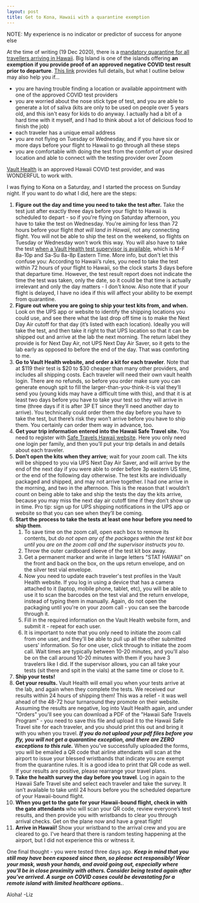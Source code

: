 ```yaml
---
layout: post
title: Get to Kona, Hawaii with a quarantine exemption
---
```


NOTE: My experience is no indicator or predictor of success for anyone else

At the time of writing (19 Dec 2020), there is a [mandatory quarantine for all travellers arriving in Hawaii](https://www.gohawaii.com/travel-requirements). Big Island is one of the islands offering **an exemption if you provide proof of an approved negative COVID test result prior to departure**. [This link](https://www.gohawaii.com/travel-requirements) provides full details, but what I outline below may also help you if...
- you are having trouble finding a location or available appointment with one of the approved COVID test providers
- you are worried about the nose stick type of test, and you are able to generate a lot of saliva (kits are only to be used on people over 5 years old, and this isn't easy for kids to do anyway. I actually had a bit of a hard time with it myself, and I had to think about a lot of delicious food to finish the job)
- each traveler has a unique email address
- you are not flying on Tuesday or Wednesday, and if you have six or more days before your flight to Hawaii to go through all these steps
- you are comfortable with doing the test from the comfort of your desired location and able to connect with the testing provider over Zoom

[Vault Health](https://learn.vaulthealth.com/state-of-hawaii/) is an approved Hawaii COVID test provider, and was WONDERFUL to work with.

I was flying to Kona on a Saturday, and I started the process on Sunday night. If you want to do what I did, here are the steps:

1. **Figure out the day and time you need to take the test after.** Take the test just after exactly three days before your flight to Hawaii is scheduled to depart - so if you're flying on Saturday afternoon, you have to take the test on Wednesday. You're aiming for less than 72 hours before your flight *that will land in Hawaii*, not any connecting flight. You will not be able to ship the test on the weekend, so flights on Tuesday or Wednesday won't work this way. You will also have to take the test [when a Vault Health test supervisor is available](https://www.vaulthealth.com/covid#faq), which is M-F 8a-10p and Sa-Su 8a-8p Eastern Time. More info, but don't let this confuse you: According to Hawaii’s rules, you need to take the test within 72 hours of your flight to Hawaii, so the clock starts 3 days before that departure time. However, the test result report does not indicate the time the test was taken, only the date, so it could be that time is actually irrelevant and only the day matters - I don't know. Also note that if your flight is delayed, I have no idea if this will affect your ability to be exempt from quarantine.
1. **Figure out where you are going to ship your test kits from, and when.** Look on the UPS app or website to identify the shipping locations you could use, and see there what the last drop off time is to make the Next Day Air cutoff for that day (it’s listed with each location). Ideally you will take the test, and then take it right to that UPS location so that it can be shipped out and arrive at the lab the next morning. The return label they provide is for Next Day Air, not UPS Next Day Air Saver, so it gets to the lab early as opposed to before the end of the day. That was comforting to me. 
1. **Go to Vault Health website, and order a kit for each traveler**. Note that at $119 their test is $20 to $30 cheaper than many other providers, and includes all shipping costs. Each traveler will need their own vault health login. There are no refunds, so before you order make sure you can generate enough spit to fill the larger-than-you-think-it-is vial they’ll send you (young kids may have a difficult time with this), and that it is at least two days before you have to take your test so they will arrive in time (three days if it is after 3P ET since they’ll need another day to arrive).  You technically could order them the day before you have to take the test, but there’s risk they won’t arrive before you have to ship them. You certainly can order them way in advance, too.
1. **Get your trip information entered into the Hawaii Safe Travel site.** You need to register with [Safe Travels Hawaii website](https://travel.hawaii.gov/#/). Here you only need one login per family, and then you’ll put your trip details in and details about each traveler.
1. **Don’t open the kits when they arrive**; wait for your zoom call. The kits will be shipped to you via UPS Next Day Air Saver, and will arrive by the end of the next day if you were able to order before 3p eastern US time, or the end of the following day otherwise. The test kits are individually packaged and shipped, and may not arrive together. I had one arrive in the morning, and two in the afternoon. This is the reason that I wouldn’t count on being able to take and ship the tests the day the kits arrive, because you may miss the next day air cutoff time if they don’t show up in time. Pro tip: sign up for UPS shipping notifications in the UPS app or website so that you can see when they’ll be coming.
1. **Start the process to take the tests at least one hour before you need to ship them**. 
    1. To save time on the zoom call, open each box to remove its contents, but *do not open any of the packages within the test kit box until you are on the zoom call and the supervisor instructs you to*. 
    1. Throw the outer cardboard sleeve of the test kit box away. 
    1. Get a permanent marker and write in large letters "STAT HAWAII" on the front and back on the box, on the ups return envelope, and on the silver test vial envelope. 
    1. Now you need to update each traveler's test profiles in the Vault Health website. If you log in using a device that has a camera attached to it (laptop, mobile phone, tablet, etc), you will be able to use it to scan the barcodes on the test vial and the return envelope, instead of typing them in manually. Again, do not open the packaging until you're on your zoom call - you can see the barcode through it. 
    1. Fill in the required information on the Vault Health website form, and submit it - repeat for each user. 
    1. It is important to note that you only need to initiate the zoom call from one user, and they'll be able to pull up all the other submitted users' information. So for one user, click through to initiate the zoom call. 
  Wait times are typically between 10-20 minutes, and you’ll also be on the call around 10-20 minutes with them if you have 3 travelers like I did. If the supervisor allows, you can all take your tests (sit there and spit in the vials) at the same time or close to it.
1. **Ship your tests!**
1. **Get your results.** Vault Health will email you when your tests arrive at the lab, and again when they complete the tests. We received our results within 24 hours of shipping them! This was a relief - it was well ahead of the 48-72 hour turnaround they promote on their website. Assuming the results are negative, log into Vault Health again, and under "Orders" you'll see you can download a PDF of the "Hawaii Safe Travels Program" - you need to save this file and upload it to the Hawaii Safe Travel site for each traveler, and you should print this out and bring it with you when you travel. ***If you do not upload your pdf files before you fly, you will not get a quarantine exception, and there are ZERO exceptions to this rule.*** When you've successfully uploaded the forms, you will be emailed a QR code that airline attendants will scan at the airport to issue your blessed wristbands that indicate you are exempt from the quarantine rules. It is a good idea to print that QR code as well. If your results are positive, please rearrange your travel plans.
1. **Take the health survey the day before you travel**. Log in again to the Hawaii Safe Travel site and select each traveler and take the survey. It isn’t available to take until 24 hours before you the scheduled departure of your Hawaii-bound flight.
1. **When you get to the gate for your Hawaii-bound flight, check in with the gate attendants** who will scan your QR code, review everyone’s test results, and then provide you with wristbands to clear you through arrival checks. Get on the plane now and have a great flight!
1. **Arrive in Hawaii!** Show your wristband to the arrival crew and you are cleared to go. I've heard that there is random testing happening at the airport, but I did not experience this or witness it.

One final thought - you were tested three days ago. ***Keep in mind that you still may have been exposed since then, so please act responsibly! Wear your mask, wash your hands, and avoid going out, especially where you'll be in close proximity with others. Consider being tested again after you've arrived. A surge on COVID cases could be devastating for a remote island with limited healthcare options.***. 
	
Aloha!  -Liz
